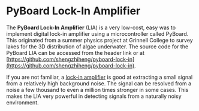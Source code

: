# PyBoard Lock-In Amplifier

The **PyBoard Lock-In Amplifier** (LIA) is a very low-cost, easy was to implement digital lock-in amplifier using a microcontroller called PyBoard. This originated from a summer physics project at Grinnell College to survey lakes for the 3D distribution of algae underwater. The source code for the PyBoard LIA can be accessed from the header link or at [https://github.com/shengzhiheng/pyboard-lock-in](https://github.com/shengzhiheng/pyboard-lock-in).

If you are not familiar, a [lock-in amplifier](https://en.wikipedia.org/wiki/Lock-in_amplifier) is good at extracting a small signal from a relatively high background noise. The signal can be resolved from a noise a few thousand to even a million times stronger in some cases. This makes the LIA very powerful in detecting signals from a naturally noisy environment. 